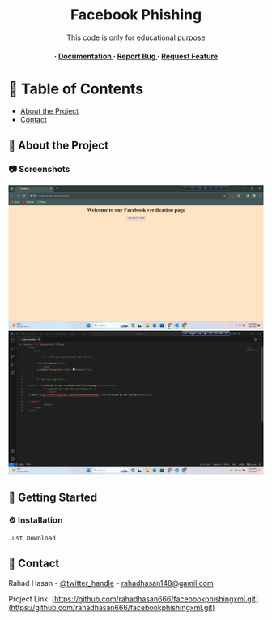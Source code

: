 <div align='center'>

<h1>Facebook Phishing</h1>
<p>This code is only for educational purpose</p>

<h4> <span> · </span> <a href="https://github.com/rahadhasan666/Facebook Phishin XML/blob/master/README.md"> Documentation </a> <span> · </span> <a href="https://github.com/rahadhasan666/Facebook Phishin XML/issues"> Report Bug </a> <span> · </span> <a href="https://github.com/rahadhasan666/Facebook Phishin XML/issues"> Request Feature </a> </h4>


</div>

# :notebook_with_decorative_cover: Table of Contents

- [About the Project](#star2-about-the-project)
- [Contact](#handshake-contact)


## :star2: About the Project

### :camera: Screenshots
<div align="center"> <a href=""><img src="https://github.com/rahadhasan666/facebookphishingxml/blob/main/Screenshot%202024-02-08%20124516.png" alt='image' width='800'/></a> </div>
<div align="center"> <a href=""><img src="https://github.com/rahadhasan666/facebookphishingxml/blob/main/Screenshot%202024-02-08%20124500.png" alt='image' width='800'/></a> </div>



## :toolbox: Getting Started

### :gear: Installation


```bash
Just Download
```


## :handshake: Contact

Rahad Hasan - [@twitter_handle](rjrafsan143) - rahadhasan148@gamil.com

Project Link: [https://github.com/rahadhasan666/facebookphishingxml.git](https://github.com/rahadhasan666/facebookphishingxml.git)
